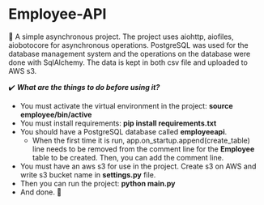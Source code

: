 # Employee-API

:fallen_leaf: A simple asynchronous project. The project uses aiohttp, aiofiles, aiobotocore for asynchronous operations. PostgreSQL was used for the database management system and the operations on the database were done with SqlAlchemy. The data is kept in both csv file and uploaded to AWS s3. <br>

:heavy_check_mark: ***What are the things to do before using it?*** <br>
- You must activate the virtual environment in the project: **source employee/bin/active**
- You must install requirements: **pip install requirements.txt**
- You should have a PostgreSQL database called **employeeapi**.
  - When the first time it is run, app.on_startup.append(create_table) line needs to be removed from the comment line for the **Employee** table to be created. Then, you can add the comment line.
- You must have an aws s3 for use in the project. Create s3 on AWS and write s3 bucket name in **settings.py** file.
- Then you can run the project: **python main.py**
- And done. :tada:
